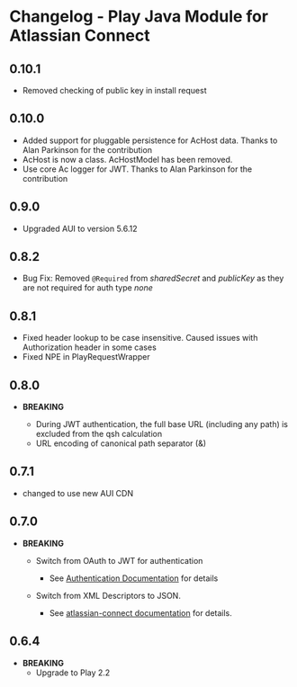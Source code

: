 # Changelog - Play Java Module for Atlassian Connect

## 0.10.1

* Removed checking of public key in install request

## 0.10.0

* Added support for pluggable persistence for AcHost data. Thanks to Alan Parkinson for the contribution
* AcHost is now a class. AcHostModel has been removed.
* Use core Ac logger for JWT. Thanks to Alan Parkinson for the contribution

## 0.9.0

* Upgraded AUI to version 5.6.12

## 0.8.2

* Bug Fix: Removed `@Required` from _sharedSecret_ and _publicKey_ as they are not required for auth type *none*

## 0.8.1

* Fixed header lookup to be case insensitive. Caused issues with Authorization header in some cases
* Fixed NPE in PlayRequestWrapper

## 0.8.0

* **BREAKING**

    * During JWT authentication, the full base URL (including any path) is excluded from the qsh calculation
    * URL encoding of canonical path separator (&)

## 0.7.1

* changed to use new AUI CDN

## 0.7.0

* **BREAKING**

  * Switch from OAuth to JWT for authentication

    * See [Authentication Documentation](https://developer.atlassian.com/static/connect/docs/pages/concepts/authentication.html) for details

  * Switch from XML Descriptors to JSON.

    * See [atlassian-connect documentation](https://developer.atlassian.com/static/connect/docs/) for details.

## 0.6.4 
* **BREAKING** 
  * Upgrade to Play 2.2
